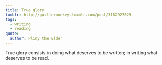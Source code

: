 ```yaml
---
title: True glory
tumblr: http://guillermonkey.tumblr.com/post/3162927629
tags:
  - writing
  - reading
quote:
  author: Pliny the Elder
---
```


True glory consists in doing what deserves to be written; in writing what deserves to be read.
